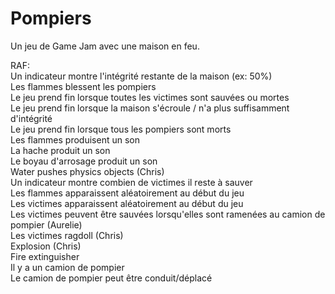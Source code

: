 # Pompiers
Un jeu de Game Jam avec une maison en feu.

RAF:<br>
  Un indicateur montre l'intégrité restante de la maison (ex: 50%)<br>
  Les flammes blessent les pompiers<br>
  Le jeu prend fin lorsque toutes les victimes sont sauvées ou mortes<br>
  Le jeu prend fin lorsque la maison s'écroule / n'a plus suffisamment d'intégrité<br>
  Le jeu prend fin lorsque tous les pompiers sont morts<br>
  Les flammes produisent un son<br>
  La hache produit un son<br>
  Le boyau d'arrosage produit un son<br>
  Water pushes physics objects (Chris)<br>
  Un indicateur montre combien de victimes il reste à sauver<br>
  Les flammes apparaissent aléatoirement au début du jeu<br>
  Les victimes apparaissent aléatoirement au début du jeu<br>
  Les victimes peuvent être sauvées lorsqu'elles sont ramenées au camion de pompier (Aurelie)<br>
  Les victimes ragdoll (Chris)<br>
  Explosion (Chris)<br>
  Fire extinguisher<br>
  Il y a un camion de pompier<br>
  Le camion de pompier peut être conduit/déplacé<br>
